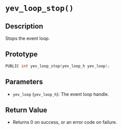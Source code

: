 # `yev_loop_stop()`

## Description
Stops the event loop.

## Prototype
```c
PUBLIC int yev_loop_stop(yev_loop_h yev_loop);
```

## Parameters
- `yev_loop` (`yev_loop_h`): The event loop handle.

## Return Value
- Returns 0 on success, or an error code on failure.

